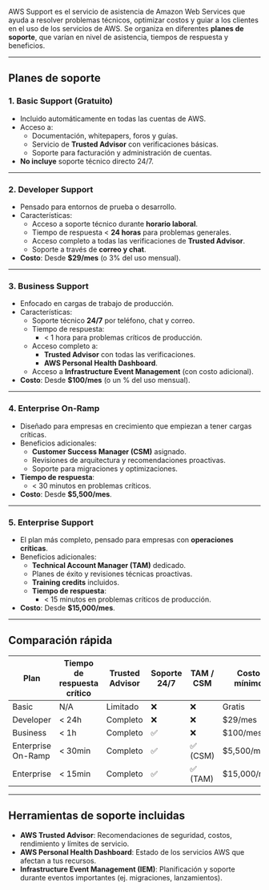 AWS Support es el servicio de asistencia de Amazon Web Services que ayuda a resolver problemas técnicos, optimizar costos y guiar a los clientes en el uso de los servicios de AWS. Se organiza en diferentes **planes de soporte**, que varían en nivel de asistencia, tiempos de respuesta y beneficios.

---

## Planes de soporte

### 1. **Basic Support (Gratuito)**
- Incluido automáticamente en todas las cuentas de AWS.
- Acceso a:
  - Documentación, whitepapers, foros y guías.
  - Servicio de **Trusted Advisor** con verificaciones básicas.
  - Soporte para facturación y administración de cuentas.
- **No incluye** soporte técnico directo 24/7.

---

### 2. **Developer Support**
- Pensado para entornos de prueba o desarrollo.
- Características:
  - Acceso a soporte técnico durante **horario laboral**.
  - Tiempo de respuesta < **24 horas** para problemas generales.
  - Acceso completo a todas las verificaciones de **Trusted Advisor**.
  - Soporte a través de **correo y chat**.
- **Costo**: Desde **$29/mes** (o 3% del uso mensual).

---

### 3. **Business Support**
- Enfocado en cargas de trabajo de producción.
- Características:
  - Soporte técnico **24/7** por teléfono, chat y correo.
  - Tiempo de respuesta:
    - < 1 hora para problemas críticos de producción.
  - Acceso completo a:
    - **Trusted Advisor** con todas las verificaciones.
    - **AWS Personal Health Dashboard**.
  - Acceso a **Infrastructure Event Management** (con costo adicional).
- **Costo**: Desde **$100/mes** (o un % del uso mensual).

---

### 4. **Enterprise On-Ramp**
- Diseñado para empresas en crecimiento que empiezan a tener cargas críticas.
- Beneficios adicionales:
  - **Customer Success Manager (CSM)** asignado.
  - Revisiones de arquitectura y recomendaciones proactivas.
  - Soporte para migraciones y optimizaciones.
- **Tiempo de respuesta**:
  - < 30 minutos en problemas críticos.
- **Costo**: Desde **$5,500/mes**.

---

### 5. **Enterprise Support**
- El plan más completo, pensado para empresas con **operaciones críticas**.
- Beneficios adicionales:
  - **Technical Account Manager (TAM)** dedicado.
  - Planes de éxito y revisiones técnicas proactivas.
  - **Training credits** incluidos.
  - **Tiempo de respuesta**:
    - < 15 minutos en problemas críticos de producción.
- **Costo**: Desde **$15,000/mes**.

---

## Comparación rápida

| Plan                | Tiempo de respuesta crítico | Trusted Advisor | Soporte 24/7 | TAM / CSM | Costo mínimo |
|----------------------|-----------------------------|----------------|--------------|-----------|--------------|
| Basic               | N/A                         | Limitado       | ❌           | ❌         | Gratis       |
| Developer           | < 24h                       | Completo       | ❌           | ❌         | $29/mes      |
| Business            | < 1h                        | Completo       | ✅           | ❌         | $100/mes     |
| Enterprise On-Ramp  | < 30min                     | Completo       | ✅           | ✅ (CSM)   | $5,500/mes   |
| Enterprise          | < 15min                     | Completo       | ✅           | ✅ (TAM)   | $15,000/mes  |

---

## Herramientas de soporte incluidas
- **AWS Trusted Advisor**: Recomendaciones de seguridad, costos, rendimiento y límites de servicio.
- **AWS Personal Health Dashboard**: Estado de los servicios AWS que afectan a tus recursos.
- **Infrastructure Event Management (IEM)**: Planificación y soporte durante eventos importantes (ej. migraciones, lanzamientos).